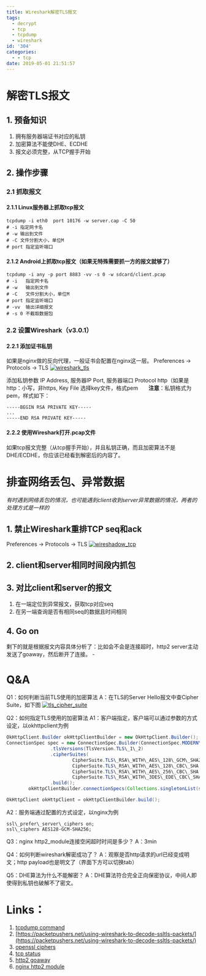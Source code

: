 ```yaml
---
title: Wireshark解密TLS报文
tags:
  - decrypt
  - tcp
  - tcpdump
  - wireshark
id: '304'
categories:
  - - tcp
date: 2019-05-01 21:51:57
---
```


# 解密TLS报文

## 1. 预备知识

1.  拥有服务器端证书对应的私钥
2.  加密算法不能使DHE、ECDHE
3.  报文必须完整，从TCP握手开始

## 2. 操作步骤

### 2.1 抓取报文

#### 2.1.1 Linux服务器上抓取tcp报文
```shell
tcpdump -i eth0  port 10176 -w server.cap -C 50
# -i 指定网卡名
# -w 输出到文件 
# -C 文件分割大小，单位M
# port 指定监听端口
```

#### 2.1.2 Android上抓取tcp报文（如果无特殊需要抓一方的报文就够了）
```shell
tcpdump -i any -p port 8883 -vv -s 0 -w sdcard/client.pcap
# -i   指定网卡名
# -w   输出到文件 
# -C   文件分割大小，单位M
# port 指定监听端口
# -vv  输出详细报文
# -s 0 不截取数据包
```

### 2.2 设置Wireshark（v3.0.1）

#### 2.2.1 添加证书私钥

如果是nginx做的反向代理，一般证书会配置在nginx这一层。 Preferences -> Protocols -> TLS 
[![wireshark_tls](./Screen-Shot-2019-05-01-at-8.56.23-PM-750x410.png)](./Screen-Shot-2019-05-01-at-8.56.23-PM.png)

添加私钥参数 IP Address, 服务器IP Port, 服务器端口 Protocol http（如果是http：小写，非https, Key File 选择key文件，格式pem       
**注意**：私钥格式为pem，样式如下： 
```
-----BEGIN RSA PRIVATE KEY----- 
... 
-----END RSA PRIVATE KEY-----
```

#### 2.2.2 使用Wireshark打开.pcap文件

如果tcp报文完整（从tcp握手开始），并且私钥正确，而且加密算法不是DHE/ECDHE，你应该已经看到解密后的内容了。 

# 排查网络丢包、异常数据

_有时遇到网络丢包的情况，也可能遇到client收到server异常数据的情况，两者的处理方式是一样的_

## 1. 禁止Wireshark重排TCP seq和ack

Preferences -> Protocols -> TLS [![wireshadow_tcp](./Screen-Shot-2019-05-01-at-9.17.41-PM-750x410.png)](./Screen-Shot-2019-05-01-at-9.17.41-PM.png)

## 2. client和server相同时间段内抓包

## 3. 对比client和server的报文

1.  在一端定位到异常报文，获取tcp对应seq
2.  在另一端查询是否有相同seq的数据且时间相同

## 4. Go on

剩下的就是根据报文内容具体分析了：比如会不会是连接超时，http2 server主动发送了goaway，然后断开了连接。 -

# Q&A

Q1：如何判断当前TLS使用的加密算法 
A：在TLS的Server Hello报文中查Cipher Suite，如下图 [![tls_cipher_suite](./Screen-Shot-2019-05-01-at-9.29.36-PM-750x410.png)](./Screen-Shot-2019-05-01-at-9.29.36-PM.png) 

Q2：如何指定TLS使用的加密算法 
A1：客户端指定，客户端可以通过参数的方式设定，以okhttpclient为例
```java
OkHttpClient.Builder okHttpClientBuilder = new OkHttpClient.Builder();
ConnectionSpec spec = new ConnectionSpec.Builder(ConnectionSpec.MODERN\_TLS)
                .tlsVersions(TlsVersion.TLS\_1\_2)
                .cipherSuites(
                        CipherSuite.TLS\_RSA\_WITH\_AES\_128\_GCM\_SHA256,
                        CipherSuite.TLS\_RSA\_WITH\_AES\_128\_CBC\_SHA,
                        CipherSuite.TLS\_RSA\_WITH\_AES\_256\_CBC\_SHA,
                        CipherSuite.TLS\_RSA\_WITH\_3DES\_EDE\_CBC\_SHA)
                .build();
        okHttpClientBuilder.connectionSpecs(Collections.singletonList(spec));

OkHttpClient okHttpClient = okHttpClientBuilder.build();
```

A2：服务端通过配置的方式设定，以nginx为例
```
ssl\_prefer\_server\_ciphers on;
ssl\_ciphers AES128-GCM-SHA256;
```

Q3：nginx http2\_module连接空闲超时时间是多少？ 
A：3min 

Q4：如何判断wireshark解密成功了？ 
A：观察是否http请求的url已经变成明文；http payload也是明文了（界面下方可以切换tab） 

Q5：DHE算法为什么不能解密？ 
A：DHE算法符合完全正向保密协议，中间人即使得到私钥也破解不了密文。 


# Links：
1.  [tcpdump command](https://www.tcpdump.org/manpages/tcpdump.1.html)
2.  [https://packetpushers.net/using-wireshark-to-decode-ssltls-packets/](https://packetpushers.net/using-wireshark-to-decode-ssltls-packets/)
3.  [openssl ciphers](https://www.openssl.org/docs/man1.0.2/man1/ciphers.html)
4.  [tcp status](https://www.ibm.com/support/knowledgecenter/en/SSLTBW_2.1.0/com.ibm.zos.v2r1.halu101/constatus.htm)
5.  [http2 goaway](https://http2.github.io/http2-spec/#GOAWAY)
6.  [nginx http2 module](http://nginx.org/en/docs/http/ngx_http_v2_module.html#http2_idle_timeout)